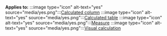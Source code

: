 **Applies to:** :::image type="icon" alt-text="yes" source="media/yes.png":::[Calculated column](power-bi/transform-model/desktop-calculations-options#calculated-column-dax) :::image type="icon" alt-text="yes" source="media/yes.png":::[Calculated table](power-bi/transform-model/desktop-calculations-options#calculated-table) :::image type="icon" alt-text="yes" source="media/yes.png":::[Measure](power-bi/transform-model/desktop-calculations-options#measures) :::image type="icon" alt-text="yes" source="media/yes.png":::[Visual calculation](power-bi/transform-model/desktop-calculations-options#visual-calculation)